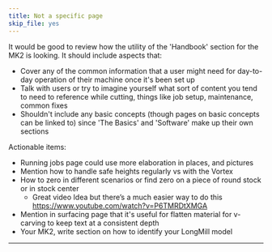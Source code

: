 ```yaml
---
title: Not a specific page
skip_file: yes
---
```


It would be good to review how the utility of the 'Handbook' section for the MK2 is looking. It should include aspects that:

- Cover any of the common information that a user might need for day-to-day operation of their machine once it's been set up
- Talk with users or try to imagine yourself what sort of content you tend to need to reference while cutting, things like job setup, maintenance, common fixes
- Shouldn't include any basic concepts (though pages on basic concepts can be linked to) since 'The Basics' and 'Software' make up their own sections

Actionable items:

- Running jobs page could use more elaboration in places, and pictures
- Mention how to handle safe heights regularly vs with the Vortex
- How to zero in different scenarios or find zero on a piece of round stock or in stock center
  - Great video Idea but there’s a much easier way to do this https://www.youtube.com/watch?v=P6TMRDtXMGA
- Mention in surfacing page that it's useful for flatten material for v-carving to keep text at a consistent depth
- Your MK2, write section on how to identify your LongMill model

---
